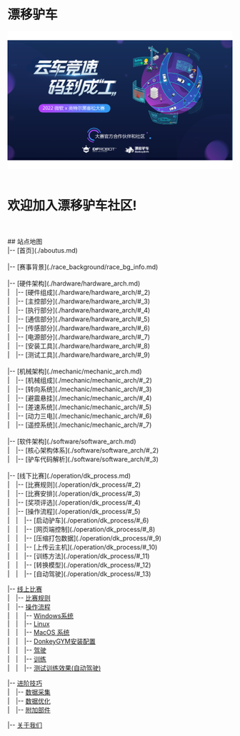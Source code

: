 # 漂移驴车<br>
![logo](./images/logo_dk.png)<br>
<br>
<H1> 欢迎加入漂移驴车社区!</H1><br>
<br>
## 站点地图<br>
|-- [首页](./aboutus.md)<br>
<br>
|-- [赛事背景](./race_background/race_bg_info.md)<br>
<br>
|-- [硬件架构](./hardware/hardware_arch.md)<br>
|&emsp;|-- [硬件组成](./hardware/hardware_arch/#_2)<br>
|&emsp;|-- [主控部分](./hardware/hardware_arch/#_3)<br>
|&emsp;|-- [执行部分](./hardware/hardware_arch/#_4)<br>
|&emsp;|-- [通信部分](./hardware/hardware_arch/#_5)<br>
|&emsp;|-- [传感部分](./hardware/hardware_arch/#_6)<br>
|&emsp;|-- [电源部分](./hardware/hardware_arch/#_7)<br>
|&emsp;|-- [安装工具](./hardware/hardware_arch/#_8)<br>
|&emsp;|-- [测试工具](./hardware/hardware_arch/#_9)<br>
<br>
|-- [机械架构](./mechanic/mechanic_arch.md)<br>
|&emsp;|-- [机械组成](./mechanic/mechanic_arch/#_2)<br>
|&emsp;|-- [转向系统](./mechanic/mechanic_arch/#_3)<br>
|&emsp;|-- [避震悬挂](./mechanic/mechanic_arch/#_4)<br>
|&emsp;|-- [差速系统](./mechanic/mechanic_arch/#_5)<br>
|&emsp;|-- [动力三电](./mechanic/mechanic_arch/#_6)<br>
|&emsp;|-- [遥控系统](./mechanic/mechanic_arch/#_7)<br>
	<br>
|-- [软件架构](./software/software_arch.md)<br>
|&emsp;|-- [核心架构体系](./software/software_arch/#_2)<br>
|&emsp;|-- [驴车代码解析](./software/software_arch/#_3)<br>
<br>
|-- [线下比赛](./operation/dk_process.md)<br>
|&emsp;|-- [比赛规则](./operation/dk_process/#_2)<br>
|&emsp;|-- [比赛安排](./operation/dk_process/#_3)<br>
|&emsp;|-- [奖项评选](./operation/dk_process/#_4)<br>
|&emsp;|-- [操作流程](./operation/dk_process/#_5)<br>
|&emsp;|&emsp;|-- [启动驴车](./operation/dk_process/#_6)<br>
|&emsp;|&emsp;|-- [网页端控制](./operation/dk_process/#_8)<br>
|&emsp;|&emsp;|-- [压缩打包数据](./operation/dk_process/#_9)<br>
|&emsp;|&emsp;|-- [上传云主机](./operation/dk_process/#_10)<br>
|&emsp;|&emsp;|-- [训练方法](./operation/dk_process/#_11)<br>
|&emsp;|&emsp;|-- [转换模型](./operation/dk_process/#_12)<br>
|&emsp;|&emsp;|-- [自动驾驶](./operation/dk_process/#_13)<br>

|-- [线上比赛](./donkeygym/gym_simulator.md)<br>
|&emsp;|-- [比赛规则](./donkeygym/gym_simulator/#_2)<br>
|&emsp;|-- [操作流程](./donkeygym/gym_simulator/#_3)<br>
|&emsp;|&emsp;|-- [Windows系统](./donkeygym/gym_simulator/#windows)<br>
|&emsp;|&emsp;|-- [Linux](./donkeygym/gym_simulator/#linux)<br>
|&emsp;|&emsp;|-- [MacOS 系统](./donkeygym/gym_simulator/#macos)<br>
|&emsp;|&emsp;|-- [DonkeyGYM安装配置](./donkeygym/gym_simulator/#donkeygym)<br>
|&emsp;|&emsp;|-- [驾驶](./donkeygym/gym_simulator/#_7)<br>
|&emsp;|&emsp;|-- [训练](./donkeygym/gym_simulator/#_8)<br>
|&emsp;|&emsp;|-- [测试训练效果(自动驾驶)](./donkeygym/gym_simulator/#_9)<br>

|-- [进阶技巧](./operation/drive_tips.md)<br>
|&emsp;|-- [数据采集](./operation/drive_tips/#_2)<br>
|&emsp;|-- [数据优化](./operation/drive_tips/#_3)<br>
|&emsp;|-- [附加部件](./operation/drive_tips/#_4)<br>

|-- [关于我们](./aboutus.md)<br>

